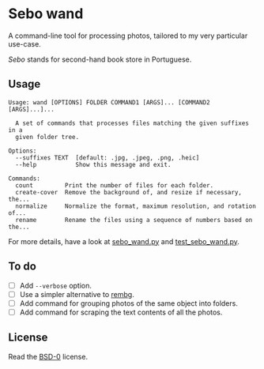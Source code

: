 # Sebo wand

A command-line tool for processing photos, tailored to my very particular
use-case.

_Sebo_ stands for second-hand book store in Portuguese.

## Usage

```
Usage: wand [OPTIONS] FOLDER COMMAND1 [ARGS]... [COMMAND2 [ARGS]...]...

  A set of commands that processes files matching the given suffixes in a
  given folder tree.

Options:
  --suffixes TEXT  [default: .jpg, .jpeg, .png, .heic]
  --help           Show this message and exit.

Commands:
  count         Print the number of files for each folder.
  create-cover  Remove the background of, and resize if necessary, the...
  normalize     Normalize the format, maximum resolution, and rotation of...
  rename        Rename the files using a sequence of numbers based on the...
```

For more details, have a look at [sebo_wand.py](sebo_wand.py) and
[test_sebo_wand.py](tests/test_sebo_wand.py).

## To do

* [ ] Add `--verbose` option.
* [ ] Use a simpler alternative to [rembg](https://github.com/danielgatis/rembg).
* [ ] Add command for grouping photos of the same object into folders.
* [ ] Add command for scraping the text contents of all the photos.

## License

Read the [BSD-0](LICENSE.txt) license.
